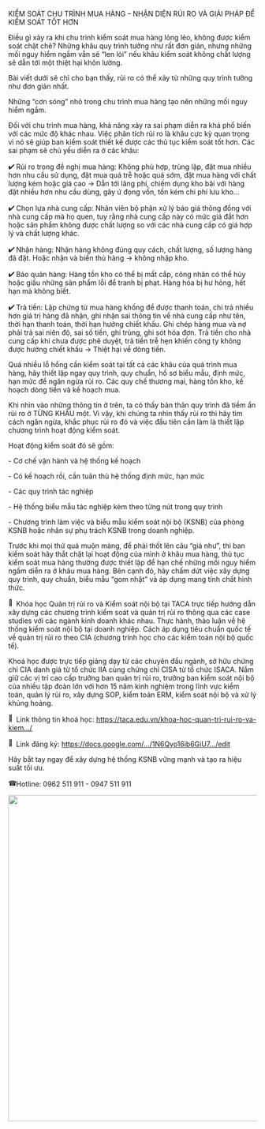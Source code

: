 KIỂM SOÁT CHU TRÌNH MUA HÀNG – NHẬN DIỆN RỦI RO VÀ GIẢI PHÁP ĐỂ KIỂM
SOÁT TỐT HƠN

Điều gì xảy ra khi chu trình kiểm soát mua hàng lỏng lẻo, không được
kiểm soát chặt chẽ? Những khâu quy trình tưởng như rất đơn giản, nhưng
những mối nguy hiểm ngầm vẫn sẽ “len lỏi” nếu khâu kiểm soát không chất
lượng sẽ dẫn tới một thiệt hại khôn lường.

Bài viết dưới sẽ chỉ cho bạn thấy, rủi ro có thể xảy từ những quy trình
tưởng như đơn giản nhất.

Những “cơn sóng” nhỏ trong chu trình mua hàng tạo nên những mối nguy
hiểm ngầm.

Đối với chu trình mua hàng, khả năng xảy ra sai phạm diễn ra khá phổ
biến với các mức độ khác nhau. Việc phân tích rủi ro là khâu cực kỳ quan
trọng vì nó sẽ giúp ban kiểm soát thiết kế được các thủ tục kiểm soát
tốt hơn. Các sai phạm sẽ chủ yếu diễn ra ở các khâu:

<img src="media/image1.png" style="width:0.16667in;height:0.16667in"
alt="✔️" />Rủi ro trong đề nghị mua hàng: Không phù hợp, trùng lặp, đặt
mua nhiều hơn nhu cầu sử dụng, đặt mua quá trễ hoặc quá sớm, đặt mua
hàng với chất lượng kém hoặc giá cao -\> Dẫn tới lãng phí, chiếm dụng
kho bãi với hàng đặt nhiều hơn nhu cầu dùng, gây ứ đọng vốn, tốn kém chi
phí lưu kho…

<img src="media/image1.png" style="width:0.16667in;height:0.16667in"
alt="✔️" />Chọn lựa nhà cung cấp: Nhân viên bộ phận xử lý báo giá thông
đồng với nhà cung cấp mà họ quen, tuy rằng nhà cung cấp này có mức giá
đắt hơn hoặc sản phẩm không được chất lượng so với các nhà cung cấp có
giá hợp lý và chất lượng khác.

<img src="media/image1.png" style="width:0.16667in;height:0.16667in"
alt="✔️" />Nhận hàng: Nhận hàng không đúng quy cách, chất lượng, số
lượng hàng đã đặt. Hoặc nhận và biển thủ hàng -\> không nhập kho.

<img src="media/image1.png" style="width:0.16667in;height:0.16667in"
alt="✔️" />Bảo quản hàng: Hàng tồn kho có thể bị mất cắp, công nhân có
thể hủy hoặc giấu những sản phẩm lỗi để tranh bị phạt. Hàng hóa bị hư
hỏng, hết hạn mà không biết.

<img src="media/image1.png" style="width:0.16667in;height:0.16667in"
alt="✔️" />Trả tiền: Lập chứng từ mua hàng khống để được thanh toán, chi
trả nhiều hơn giá trị hàng đã nhận, ghi nhận sai thông tin về nhà cung
cấp như tên, thời hạn thanh toán, thời hạn hưởng chiết khấu. Ghi chép
hàng mua và nợ phải trả sai niên độ, sai số tiền, ghi trùng, ghi sót hóa
đơn. Trả tiền cho nhà cung cấp khi chưa được phê duyệt, trả tiền trễ hẹn
khiến công ty không được hưởng chiết khấu -\> Thiệt hại về dòng tiền.

Quá nhiều lỗ hổng cần kiểm soát tại tất cả các khâu của quá trình mua
hàng, hãy thiết lập ngay quy trình, quy chuẩn, hồ sơ biểu mẫu, định mức,
hạn mức để ngăn ngừa rủi ro. Các quy chế thương mại, hàng tồn kho, kế
hoạch dòng tiền và kế hoạch mua.

Khi nhìn vào những thông tin ở trên, ta có thấy bản thân quy trình đã
tiềm ẩn rủi ro ở TỪNG KHÂU một. Vì vậy, khi chúng ta nhìn thấy rủi ro
thì hãy tìm cách ngăn ngừa, khắc phục rủi ro đó và việc đầu tiên cần làm
là thiết lập chương trình hoạt động kiểm soát.

Hoạt động kiểm soát đó sẽ gồm:

\- Cơ chế vận hành và hệ thống kế hoạch

\- Có kế hoạch rồi, cần tuân thủ hệ thống định mức, hạn mức

\- Các quy trình tác nghiệp

\- Hệ thống biểu mẫu tác nghiệp kèm theo từng nút trong quy trình

\- Chương trình làm việc và biểu mẫu kiểm soát nội bộ (KSNB) của phòng
KSNB hoặc nhân sự phụ trách KSNB trong doanh nghiệp.

Trước khi mọi thứ quá muộn màng, để phải thốt lên câu “giá như”, thì ban
kiểm soát hãy thắt chặt lại hoạt động của mình ở khâu mua hàng, thủ tục
kiểm soát mua hàng thường được thiết lập để hạn chế những mối nguy hiểm
ngầm diễn ra ở khâu mua hàng. Bên cạnh đó, hãy chấm dứt việc xây dựng
quy trình, quy chuẩn, biểu mẫu “gom nhặt” và áp dụng mang tính chất hình
thức.

<img src="media/image2.png" style="width:0.16667in;height:0.16667in"
alt="🔰" />Khóa học Quản trị rủi ro và Kiểm soát nội bộ tại TACA trực
tiếp hướng dẫn xây dựng các chương trình kiểm soát và quản trị rủi ro
thông qua các case studies với các ngành kinh doanh khác nhau. Thực
hành, thảo luận về hệ thống kiểm soát nội bộ tại doanh nghiệp. Cách áp
dụng tiêu chuẩn quốc tế về quản trị rủi ro theo CIA (chương trình học
cho các kiểm toán nội bộ quốc tế).

Khoá học được trực tiếp giảng dạy từ các chuyên đầu ngành, sở hữu chứng
chỉ CIA danh giá từ tổ chức IIA cùng chứng chỉ CISA từ tổ chức ISACA.
Nắm giữ các vị trí cao cấp trưởng ban quản trị rủi ro, trưởng ban kiểm
soát nội bộ của nhiều tập đoàn lớn với hơn 15 năm kinh nghiệm trong lĩnh
vực kiểm toán, quản lý rủi ro, xây dựng SOP, kiểm toán ERM, kiểm soát
nội bộ và xử lý khủng hoảng.

<img src="media/image3.png" style="width:0.16667in;height:0.16667in"
alt="🔹" />Link thông tin khoá học:
[<u>https://taca.edu.vn/khoa-hoc-quan-tri-rui-ro-va-kiem.../</u>](https://taca.edu.vn/khoa-hoc-quan-tri-rui-ro-va-kiem-soat-noi-bo/?fbclid=IwAR0wvd07p7hCZnI9AjDsqSVzwXcMvZrWZIS1--AqWrfwScmEpnFA0dUjY-8)

<img src="media/image3.png" style="width:0.16667in;height:0.16667in"
alt="🔹" />Link đăng ký:
[<u>https://docs.google.com/.../1N6Qyo16ib6GiU7.../edit</u>](https://l.facebook.com/l.php?u=https%3A%2F%2Fdocs.google.com%2Fforms%2Fd%2F1N6Qyo16ib6GiU7_LmscafPGfyvay4f8VXDsdwhLAjSY%2Fedit%3Ffbclid%3DIwAR3tpqY4xkdyn8PxwUb7585wP4EEyepbJ_J-C08YU-Mt3zf2GXZSWFo0LVQ&h=AT34f3NLKpVU2FZbM-4Pphu1ku-4UgmHbvNVkvRrD6VGOorVwY2LJ7XWJFryINFTqyJXes4rssRCg9VeF_4B_l6NnvNmsldGTI7LumPesCRCFwn0SsNnC_Ys_5OcRXreYA&__tn__=-UK-R&c%5b0%5d=AT1-yul36SPEYQhwj8Tup4mcNqIDCKb7YAjl7Ekr1kqRAkal0_AnmAFDWoVmd5P7bbyH1Ea2YCA9Ld5sJxPsdn32yIDSQ8snSfCFvKbihz9_2ydTIo0gTtkgPZLNAUSYtcSeqbXUfIhyEZ1fjYqy-JoxpakgnMcHopFxlYmsVMARKOcQpOcjeiMNUJvjiESmsXGVHwTXZJgF3T852MYPLFSXulJeqokcSNuh-H3y_Qb0jaMHtpQiIuRUC6hCDWhY5-5QH7BlystrxCnuKwgMj8f9q2Qd3XPbZFovZLWgKo0OFL-sK7vMlRHd6fDhTK0garZEWcniV6k)

Hãy bắt tay ngay để xây dựng hệ thống KSNB vững mạnh và tạo ra hiệu suất
tối ưu.

<img src="media/image4.png" style="width:0.16667in;height:0.16667in"
alt="☎" />Hotline: 0962 511 911 - 0947 511 911

<img src="media/image5.png" style="width:6.5in;height:6.88542in" />
